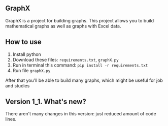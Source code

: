 ## GraphX
GraphX is a project for building graphs. 
This project allows you to build mathematical graphs as well as graphs with Excel data. 
## How to use

1) Install python
2) Download these files: `requirements.txt`, `graphX.py`
3) Run in terminal this command: `pip install -r requirements.txt`
4) Run file `graphX.py`

After that you'll be able to build many graphs, which might be useful for job and studies

## Version 1_1. What's new?
There aren't many changes in this version: just reduced amount of code lines.
